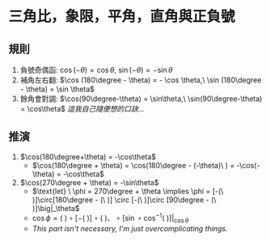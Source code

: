 # 三角比，象限，平角，直角與正負號
## 規則
1. 負號奇偶函: $\cos(-\theta) = \cos \theta,\ \sin(-\theta) = -\sin\theta$
2. 補角左右翻: $\cos (180\degree - \theta) = - \cos \theta,\ \sin (180\degree - \theta) = \sin \theta$
3. 餘角會對調: $\cos(90\degree-\theta) = \sin\theta,\ \sin(90\degree-\theta) = \cos\theta$
*這我自己隨便想的口訣...*

## 推演
1. $\cos(180\degree+\theta) = -\cos\theta$
	- $\cos(180\degree + \theta) = \cos(180\degree - (-\theta)\ ) = -\cos(-\theta) = -\cos\theta$
2. $\cos(270\degree + \theta) = -\sin\theta$
	- $\text{let} \ \phi = 270\degree + \theta \implies \phi = [-(\ )]\circ[180\degree - (\ )] \circ [-(\ )]\circ [90\degree - (\ )]\big|_\theta$
	- $\cos\phi = (\ )\circ[-(\ )]\circ(\ )、\circ[\sin\circ\cos^{-1}(\ )]\big|_{\cos\theta}$
	- *This part isn't necessary, I'm just overcomplicating things.*